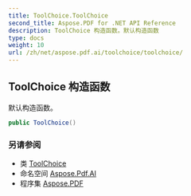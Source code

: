 ```yaml
---
title: ToolChoice.ToolChoice
second_title: Aspose.PDF for .NET API Reference
description: ToolChoice 构造函数。默认构造函数
type: docs
weight: 10
url: /zh/net/aspose.pdf.ai/toolchoice/toolchoice/
---
```

## ToolChoice 构造函数

默认构造函数。

```csharp
public ToolChoice()
```

### 另请参阅

* 类 [ToolChoice](../)
* 命名空间 [Aspose.Pdf.AI](../../../aspose.pdf.ai/)
* 程序集 [Aspose.PDF](../../../)